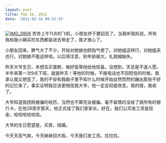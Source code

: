 ```yaml
---
layout: post
title: Feb 16, 2012
date: '2012-02-16 09:53:35'
---
```



[![](http://abby.beta4better.me/wp-content/uploads/2012/02/IMG_0806-300x263.jpg "IMG_0806")](http://abby.beta4better.me/wp-content/uploads/2012/02/IMG_0806.jpg) 杏杏上午11点的飞机，小朋友终于要回去了。当我听我妈说，所有我和我小姨买的东西都装进去带走了，我才放心了。

小朋友回来，脾气大了不少，开始对她娘也颐指气使了。对她姐这样行，对她姐夫也行，对她娘不能这样哈。以后得注意，别年龄越大，礼貌越缺失。

昨天大爷生日，本想去买蛋糕，做好饭等他给他惊喜。没想到，天总是不遂人愿。半年来第一次9点下班，就是昨天！等他的时候，不接电话也不回短信的时候，我承认我又想歪了，我的不安和我脑子里不知什么时候开始自然而然的蹦出那些不好的记忆来了。事实证明我应该更相信我大爷，他一定会彻底改变。我的错，我收了。

大爷知道我团购被骗的经历，当然也不算完全被骗。毫不留情的没收了我所有的银行卡。在他28周岁那天，他正式成了我们家家长。好在，我们公司发工资是现金，哈哈哈哈哈哈。

大爷的生日愿望是，买房，结婚。

今天天高气爽，今天妹妹回大阪，今天我们发工资。拉拉拉。


